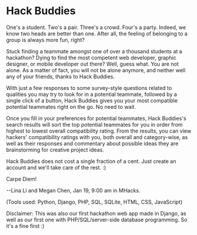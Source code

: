 Hack Buddies
======

One's a student. Two's a pair. Three's a crowd. Four's a party. Indeed, we know two heads are better than one. After all, the feeling of belonging to a group is always more fun, right?

Stuck finding a teammate amongst one of over a thousand students at a hackathon? Dying to find the most competent web developer, graphic designer, or mobile developer out there? Well, guess what. You are not alone. As a matter of fact, you will not be alone anymore, and neither well any of your friends, thanks to Hack Buddies.

With just a few responses to some survey-style questions related to qualities you may try to look for in a potential teammate, followed by a single click of a button, Hack Buddies gives you your most compatible potential teammates right on the go. No need to wait.

Once you fill in your preferences for potential teammates, Hack Buddies's search results will sort the top potential teammates for you in order from highest to lowest overall compatibility rating. From the results, you can view hackers' compatibility ratings with you, both overall and category-wise, as well as their responses and commentary about possible ideas they are brainstorming for creative project ideas.

Hack Buddies does not cost a single fraction of a cent. Just create an account and we'll take care of the rest. :)

Carpe Diem!

--Lina Li and Megan Chen, Jan 19, 9:00 am in MHacks.

(Tools used: Python, Django, PHP, SQL, SQLite, HTML, CSS, JavaScript)

Disclaimer: This was also our first hackathon web app made in Django, as well as our first one with PHP/SQL/server-side database programming. So it's a fine first :)
